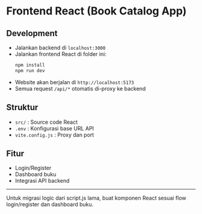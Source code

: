 # Frontend React (Book Catalog App)

## Development

- Jalankan backend di `localhost:3000`
- Jalankan frontend React di folder ini:
  ```bash
  npm install
  npm run dev
  ```
- Website akan berjalan di `http://localhost:5173`
- Semua request `/api/*` otomatis di-proxy ke backend

## Struktur

- `src/` : Source code React
- `.env` : Konfigurasi base URL API
- `vite.config.js` : Proxy dan port

## Fitur

- Login/Register
- Dashboard buku
- Integrasi API backend

---

Untuk migrasi logic dari script.js lama, buat komponen React sesuai flow login/register dan dashboard buku.
